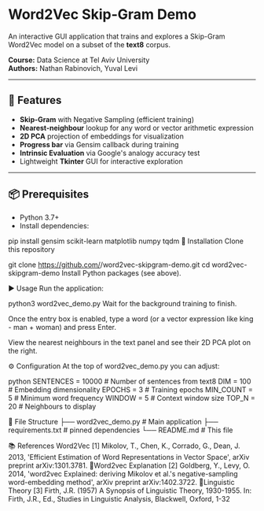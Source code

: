 # Word2Vec Skip-Gram Demo

An interactive GUI application that trains and explores a Skip-Gram Word2Vec model on a subset of the **text8** corpus.

**Course:** Data Science at Tel Aviv University   
**Authors:** Nathan Rabinovich, Yuval Levi

---

## 🚀 Features

- **Skip-Gram** with Negative Sampling (efficient training)
- **Nearest-neighbour** lookup for any word or vector arithmetic expression
- **2D PCA** projection of embeddings for visualization
- **Progress bar** via Gensim callback during training
- **Intrinsic Evaluation** via Google's analogy accuracy test
- Lightweight **Tkinter** GUI for interactive exploration

---

## 📦 Prerequisites

- Python 3.7+  
- Install dependencies:

pip install gensim scikit-learn matplotlib numpy tqdm
🔧 Installation
Clone this repository

git clone https://github.com/<your-username>/word2vec-skipgram-demo.git
cd word2vec-skipgram-demo
Install Python packages (see above).

▶️ Usage
Run the application:


python3 word2vec_demo.py
Wait for the background training to finish.

Once the entry box is enabled, type a word (or a vector expression like king - man + woman) and press Enter.

View the nearest neighbours in the text panel and see their 2D PCA plot on the right.

⚙️ Configuration
At the top of word2vec_demo.py you can adjust:

python
SENTENCES = 10000    # Number of sentences from text8
DIM       = 100     # Embedding dimensionality
EPOCHS    = 3       # Training epochs
MIN_COUNT = 5       # Minimum word frequency
WINDOW    = 5       # Context window size
TOP_N     = 20      # Neighbours to display

📁 File Structure
├── word2vec_demo.py      # Main application
├── requirements.txt      # pinned dependencies
└── README.md             # This file


📚 References
Word2Vec
[1] Mikolov, T., Chen, K., Corrado, G., Dean, J. 2013, 'Efficient Estimation of Word Representations in Vector Space', arXiv preprint arXiv:1301.3781.
Word2vec Explanation
[2] Goldberg, Y., Levy, O. 2014, 'word2vec Explained: deriving Mikolov et al.'s negative-sampling
  word-embedding method', arXiv preprint arXiv:1402.3722.
Linguistic Theory
[3] Firth, J.R. (1957) A Synopsis of Linguistic Theory, 1930-1955. In: Firth, J.R., Ed., Studies in Linguistic Analysis, Blackwell, Oxford, 1-32
